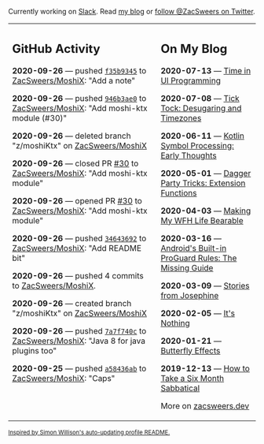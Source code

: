 Currently working on [Slack](https://slack.com/). Read [my blog](https://zacsweers.dev/) or [follow @ZacSweers on Twitter](https://twitter.com/ZacSweers).

<table><tr><td valign="top" width="60%">

## GitHub Activity
<!-- githubActivity starts -->
**2020-09-26** — pushed [`f35b9345`](https://github.com/ZacSweers/MoshiX/commit/f35b93450c21c3a568644b155ff8845a7eee7947) to [ZacSweers/MoshiX](https://api.github.com/repos/ZacSweers/MoshiX): "Add a note"

**2020-09-26** — pushed [`946b3ae0`](https://github.com/ZacSweers/MoshiX/commit/946b3ae0ef2e464bc0c4f41ae07f89088c6cd6ce) to [ZacSweers/MoshiX](https://api.github.com/repos/ZacSweers/MoshiX): "Add moshi-ktx module (#30)"

**2020-09-26** — deleted branch "z/moshiKtx" on [ZacSweers/MoshiX](https://api.github.com/repos/ZacSweers/MoshiX)

**2020-09-26** — closed PR [#30](https://api.github.com/repos/ZacSweers/MoshiX/pulls/30) to [ZacSweers/MoshiX](https://api.github.com/repos/ZacSweers/MoshiX): "Add moshi-ktx module"

**2020-09-26** — opened PR [#30](https://api.github.com/repos/ZacSweers/MoshiX/pulls/30) to [ZacSweers/MoshiX](https://api.github.com/repos/ZacSweers/MoshiX): "Add moshi-ktx module"

**2020-09-26** — pushed [`34643692`](https://github.com/ZacSweers/MoshiX/commit/3464369291c99e0732cf219ae74b25ff8b72d4ab) to [ZacSweers/MoshiX](https://api.github.com/repos/ZacSweers/MoshiX): "Add README bit"

**2020-09-26** — pushed 4 commits to [ZacSweers/MoshiX](https://api.github.com/repos/ZacSweers/MoshiX).

**2020-09-26** — created branch "z/moshiKtx" on [ZacSweers/MoshiX](https://api.github.com/repos/ZacSweers/MoshiX)

**2020-09-26** — pushed [`7a7f740c`](https://github.com/ZacSweers/MoshiX/commit/7a7f740cf752853b01ad8361a8f58631696ca575) to [ZacSweers/MoshiX](https://api.github.com/repos/ZacSweers/MoshiX): "Java 8 for java plugins too"

**2020-09-25** — pushed [`a58436ab`](https://github.com/ZacSweers/MoshiX/commit/a58436ab30e3692b4904bd968d5b0c4a05a907cb) to [ZacSweers/MoshiX](https://api.github.com/repos/ZacSweers/MoshiX): "Caps"
<!-- githubActivity ends -->
</td><td valign="top" width="40%">

## On My Blog
<!-- blog starts -->
**2020-07-13** — [Time in UI Programming](https://www.zacsweers.dev/time-in-ui/)

**2020-07-08** — [Tick Tock: Desugaring and Timezones](https://www.zacsweers.dev/ticktock-desugaring-timezones/)

**2020-06-11** — [Kotlin Symbol Processing: Early Thoughts](https://www.zacsweers.dev/kotlin-symbol-processor-early-thoughts/)

**2020-05-01** — [Dagger Party Tricks: Extension Functions](https://www.zacsweers.dev/dagger-party-tricks-extension-functions/)

**2020-04-03** — [Making My WFH Life Bearable](https://www.zacsweers.dev/making-wfh-life-bearable/)

**2020-03-16** — [Android's Built-in ProGuard Rules: The Missing Guide](https://www.zacsweers.dev/android-proguard-rules/)

**2020-03-09** — [Stories from Josephine](https://www.zacsweers.dev/stories-from-josephine/)

**2020-02-05** — [It's Nothing](https://www.zacsweers.dev/its-nothing/)

**2020-01-21** — [Butterfly Effects](https://www.zacsweers.dev/butterfly-effects/)

**2019-12-13** — [How to Take a Six Month Sabbatical](https://www.zacsweers.dev/how-to-take-a-six-month-sabbatical/)
<!-- blog ends -->
More on [zacsweers.dev](https://zacsweers.dev/)
</td></tr></table>

<sub><a href="https://simonwillison.net/2020/Jul/10/self-updating-profile-readme/">Inspired by Simon Willison's auto-updating profile README.</a></sub>